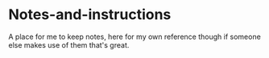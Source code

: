 # Notes-and-instructions
A place for me to keep notes, here for my own reference though if someone else makes use of them that's great. 

